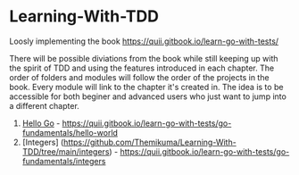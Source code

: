 # Learning-With-TDD
Loosly implementing the book https://quii.gitbook.io/learn-go-with-tests/

There will be possible diviations from the book while still keeping up with the spirit of TDD and using the features introduced in each chapter.
The order of folders and modules will follow the order of the projects in the book. Every module will link to the chapter it's created in. The idea is to be accessible for both
beginer and advanced users who just want to jump into a different chapter.

1. [Hello Go](https://github.com/Themikuma/Learning-With-TDD/tree/main/hello-go) - https://quii.gitbook.io/learn-go-with-tests/go-fundamentals/hello-world
2. [Integers] (https://github.com/Themikuma/Learning-With-TDD/tree/main/integers) - https://quii.gitbook.io/learn-go-with-tests/go-fundamentals/integers
